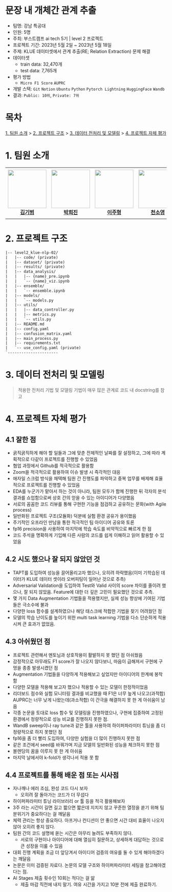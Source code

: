 # 문장 내 개체간 관계 추출

- 팀명: 강남 특공대
- 인원: 5명
- 주최: 부스트캠프 ai tech 5기 | level 2 프로젝트
- 프로젝트 기간: 2023년 5월 2일 ~ 2023년 5월 18일
- 주제: KLUE 데이터셋에서 관계 추출(RE; Relation Extraction) 문제 해결
- 데이터셋
  - train data: 32,470개
  - test data: 7,765개
- 평가 방법
  - `Micro F1 Score` `AUPRC`
- 개발 스택: `Git` `Notion` `Ubuntu` `Python` `Pytorch Lightning` `HuggingFace` `Wandb`
- 결과: `Public: 10위`, `Private: 7위`

# 목차
[1. 팀원 소개](#1-팀원-소개) > [2. 프로젝트 구조](#2-프로젝트-구조) > [3. 데이터 전처리 및 모델링](#3-데이터-전처리-및-모델링) > [4. 프로젝트 자체 평가](#4-프로젝트-자체-평가)

# 1. 팀원 소개

<table>
    <tr height="160px">
        <td align="center" width="150px">
            <a href="https://github.com/gibum1228"><img height="120px" width="120px" src="https://avatars.githubusercontent.com/gibum1228"/></a>
            <br/>
            <a href="https://github.com/gibum1228"><strong>김기범</strong></a>
            <br />
        </td>
        <td align="center" width="150px">
            <a href="https://github.com/heejinsara"><img height="120px" width="120px" src="https://avatars.githubusercontent.com/heejinsara"/></a>
            <br/>
            <a href="https://github.com/heejinsara"><strong>박희진</strong></a>
            <br />
        </td>
        <td align="center" width="150px">
            <a href="https://github.com/LewisVille-flow"><img height="120px" width="120px" src="https://avatars.githubusercontent.com/LewisVille-flow"/></a>
            <br/>
            <a href="https://github.com/LewisVille-flow"><strong>이주형</strong></a>
            <br />
        </td>
        <td align="center" width="150px">
            <a href="https://github.com/Forbuds"><img height="120px" width="120px" src="https://avatars.githubusercontent.com/Forbuds"/></a>
            <br/>
            <a href="https://github.com/Forbuds"><strong>천소영</strong></a>
            <br />
        </td>
        <td align="center" width="150px">
            <a href="https://github.com/rustic-snob"><img height="120px" width="120px" src="https://avatars.githubusercontent.com/rustic-snob"/></a>
            <br/>
            <a href="https://github.com/rustic-snob"><strong>천재원</strong></a>
            <br />
        </td>
    </tr>
</table>

# 2. 프로젝트 구조

```html
|-- level2_klue-nlp-02/
|   |-- code/ (private)
|   |-- dataset/ (private)
|   |-- results/ (private)
|   |-- data_analysis/
|   |   |-- {name}_pre.ipynb
|   |   `-- {name}_viz.ipynb
|   |-- ensemble/
|   |   `-- ensemble.ipynb
|   |-- models/
|   |   `-- models.py
|   |-- utils/
|   |   |-- data_controller.py
|   |   |-- metrics.py
|   |   `-- utils.py
|   |-- README.md
|   |-- config.yaml
|   |-- confusion_matrix.yaml
|   |-- main_process.py
|   |-- requirements.txt
|   `-- use_config.yaml (private)
`----------------------
```

# 3. 데이터 전처리 및 모델링

> 적용한 전처리 기법 및 모델링 기법이 매우 많은 관계로 코드 내 docstring를 참고

# 4. 프로젝트 자체 평가

## 4.1 잘한 점

- 굵직굵직하게 해야 할 일들과 그에 맞춘 전체적인 날짜를 잘 설정하고, 그에 따라 계획적으로 다같이 프로젝트를 진행할 수 있었음
- 협업 과정에서 Github를 적극적으로 활용함
- Zoom을 적극적으로 활용하여 이슈 발생 시 즉각적인 대응
- 애자일 스크럼 방식을 채택해 팀원 간 진행도를 파악하고 중복 업무를 배제해 효율적으로 프로젝트를 진행할 수 있었음
- EDA를 누군가가 맡아서 하는 것이 아니라, 팀원 모두가 함께 진행한 뒤 각자의 분석 결과를 쇼업함으로써 상호 간의 얻을 수 있는 아이디어가 다양했음
- 서로의 꼼꼼한 코드 리뷰를 통해 구현한 기능을 점검하고 공유하는 문화(with Agile process)
- 일반화된 프로젝트 구조(모듈화) 덕분에 실험 환경 공유가 용이했음
- 주기적인 오프라인 만남을 통한 적극적인 팀 아이디어 공유와 토론
- fp16 precision을 사용하여 마지막에 학습 속도를 비약적으로 빠르게 한 점
- 코드 주석을 명확하게 기입해 다른 사람의 코드를 쉽게 이해하고 읽어 활용할 수 있었음

## 4.2 시도 했으나 잘 되지 않았던 것

- TAPT를 도입하여 성능을 끌어올리고자 했으나, 오히려 하락했음(이미 기학습된 데이터가 KLUE 데이터 셋이라 오버피팅이 일어난 것으로 추측)
- Adversarial Validation을 도입하여 Test와 Valid 사이의 score 차이를 줄이려 했으나, 잘 되지 않았음. Feature에 대한 더 깊은 고민이 필요했던 것으로 추측.
- 몇 가지 Data Augmentation 기법들을 적용했지만, 실제 성능 향상에 기여된 기법들은 극소수에 불과
- 다양한 loss 함수를 설계하였으나 해당 태스크에 적합한 기법을 찾기 어려웠던 점
- 모델의 학습 난이도를 높이기 위한 multi task learning 기법을 다소 단순하게 적용시켜 큰 효과가 없었음.

## 4.3 아쉬웠던 점

- 프로젝트 관련해서 멘토님과 상호작용이 활발하지 못 했던 점 아쉬웠음
- 감정적으로 아무래도 F1 score가 잘 나오지 않다보니, 마음이 급해져서 구현에 구멍을 종종 발생시켰던 점
- Augmentation 기법들을 다양하게 적용해보고 싶었지만 아이디어의 한계에 봉착함
- 다양한 모델을 적용해 보고자 했으나 적용할 수 있는 모델이 한정적이었음
- 리더보드 점수와 실험 모니터링 결과를 비교했을 때 F1은 너무 높게 나오고(과적합) AUPRC는 너무 낮게 나왔는데(과소적합) 이 간극을 해결하지 못 한 게 아쉬움이 남음
- 각종 논문을 토대로 loss 함수 및 모델링을 진행하였으나, 구현에 집중하여 고정된 환경에서 정량적으로 성능 비교를 진행하지 못한 점.
- WandB sweep이나 ray tune과 같은 툴을 사용하여 하이퍼파라미터 튜닝을 좀 더 정량적으로 하지 못했던 점
- fp16을 좀 더 빨리 도입하여, 다양한 실험을 더 많이 진행하지 못한 점
- 같은 조건에서 seed를 바꿔가며 지금 모델의 일반화된 성능을 체크하지 못한 점
- 블렌딩의 꿈을 이루지 못 한 게 아쉬움
- 마지막 날에서야 k-fold가 생각나서 적용 못 함

## 4.4 프로젝트를 통해 배운 점 또는 시사점

- 자나깨나 에러 조심, 완성 코드 다시 보자
    - 오히려 잘 돌아가는 코드가 더 무섭다
- 하이퍼파라미터 튜닝 라이브러리 or 툴 등을 적극 활용해보자
- 3주 라는 시간이 길면 길고 짧으면 짧은데 지치지 않고 꾸준한 열정을 쏟기 위해 팀 분위기가 중요하다는 걸 깨달음
- 체력 관리는 항상 중요하다. 아프거나 컨디션이 안 좋으면 시간 대비 효율이 나오지 않아 오히려 좋지 않다.
- 팀원 간의 코드 설명에 쏟는 시간은 아무리 늘려도 부족하지 않다.
    - 서로의 구현이나 아이디어에 대해 열심히 질문하고, 상세하게 대답하는 것으로 큰 성장을 이룰 수 있음
- 대회 진행 계획을 조금 더 앞당겨서 아이디어 검증의 여유를 둘 수 있게 해야하겠다는 깨달음
- 논문은 이미 검증된 자료다. 논문의 모델 구조와 하이퍼파라미터 세팅을 참고해야겠다는 점.
- AI Stages 제출 횟수인 10회는 적다는 걸 앎
    - 제출 마감 직전에 내지 말기. 여유 시간을 가지고 10분 전에 제출 완료하기.
